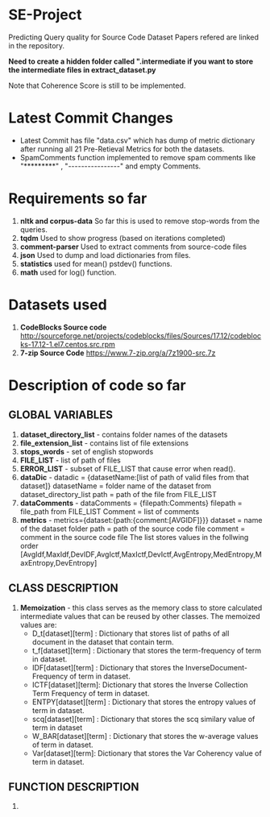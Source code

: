 # SE-Project
Predicting Query quality for Source Code Dataset
Papers refered are linked in the repository.

**Need to create a hidden folder called ".intermediate if you want to store the intermediate files in extract_dataset.py**


Note that Coherence Score is still to be implemented.

# Latest Commit Changes
- Latest Commit has file "data.csv" which has dump of metric dictionary after running all 21 Pre-Retieval Metrics for both the datasets.
- SpamComments function implemented to remove spam comments like
"*********" , "----------------"  and empty Comments.

# Requirements so far
1.  **nltk and corpus-data**
So far this is used to remove stop-words from the queries.
2.  **tqdm**
Used to show progress (based on iterations completed)
3.  **comment-parser**
Used to extract comments from source-code files
4. **json** Used to dump and load dictionaries from files.
5. **statistics** used for mean() pstdev() functions.
6. **math** used for log() function.

# Datasets used
1.  **CodeBlocks Source code**
http://sourceforge.net/projects/codeblocks/files/Sources/17.12/codeblocks-17.12-1.el7.centos.src.rpm
2.  **7-zip Source Code**
https://www.7-zip.org/a/7z1900-src.7z

# Description of code so far

## GLOBAL VARIABLES
1. **dataset_directory_list** - contains folder names of the datasets
2. **file_extension_list** - contains list of file extensions
3. **stops_words** - set of english stopwords
4. **FILE_LIST** - list of path of files
5.  **ERROR_LIST** - subset of FILE_LIST that cause error when read().
6.  **dataDic** - datadic = {datasetName:[list of path of valid files from that dataset]}
datasetName = folder name of the dataset from dataset_directory_list
path = path of the file from FILE_LIST
7. **dataComments** - dataComments = {filepath:Comments}
filepath = file_path from FILE_LIST
Comment = list of comments
8. **metrics** - metrics={dataset:{path:{comment:[AVGIDF]}}}
dataset = name of the dataset folder
path = path of the source code file
comment = comment in the source code file
The list stores values in the follwing order [AvgIdf,MaxIdf,DevIDF,AvgIctf,MaxIctf,DevIctf,AvgEntropy,MedEntropy,MaxEntropy,DevEntropy]

## CLASS DESCRIPTION
1. **Memoization** - this class serves as the memory class to store calculated intermediate values that can be reused by other classes. The memoized values are:
   - D_t[dataset][term] : Dictionary that stores list of paths of all document in the dataset that contain term.
   - t_f[dataset][term] : Dictionary that stores the term-frequency of term in dataset.
   - IDF[dataset][term] : Dictionary that stores the InverseDocument-Frequency of term in dataset.
   - ICTF[dataset][term]: Dictionary that stores the Inverse Collection Term Frequency of term in dataset.
   - ENTPY[dataset][term] : Dictionary that stores the entropy values of term in dataset.
   - scq[dataset][term] : Dictionary that stores the scq similary value of term in dataset
   - W_BAR[dataset][term] : Dictionary that stores the w-average values of term in dataset.
   - Var[dataset][term]: Dictionary that stores the Var Coherency value of term in dataset.

## FUNCTION DESCRIPTION
1.  